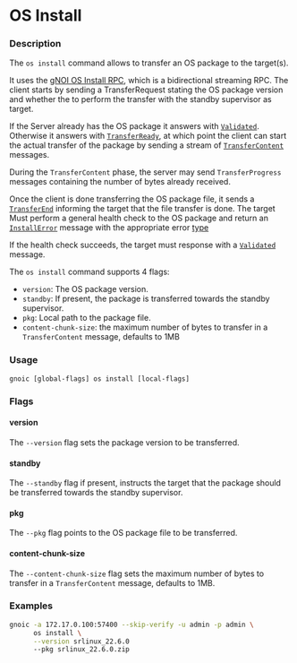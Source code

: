 # OS Install

### Description

The `os install` command allows to transfer an OS package to the target(s).

It uses the [gNOI OS Install RPC](https://github.com/openconfig/gnoi/blob/master/os/os.proto#L110), which is a bidirectional streaming RPC.
The client starts by sending a TransferRequest stating the OS package version and whether the to perform the transfer with the standby supervisor as target.

If the Server already has the OS package it answers with [`Validated`](https://github.com/openconfig/gnoi/blob/master/os/os.proto#L206).
Otherwise it answers with [`TransferReady`](https://github.com/openconfig/gnoi/blob/master/os/os.proto#L185), at which point the client can start the actual transfer of the package by sending a stream of [`TransferContent`](https://github.com/openconfig/gnoi/blob/master/os/os.proto#L126) messages.

During the `TransferContent` phase, the server may send `TransferProgress` messages containing the number of bytes already received.

Once the client is done transferring the OS package file, it sends a [`TransferEnd`](https://github.com/openconfig/gnoi/blob/master/os/os.proto#L166) informing the target that the file transfer is done. The target Must perform a general health check to the OS package and return an [`InstallError`](https://github.com/openconfig/gnoi/blob/master/os/os.proto#L218) message with the appropriate error [type](https://github.com/openconfig/gnoi/blob/master/os/os.proto#L219)

If the health check succeeds, the target must response with a [`Validated`](https://github.com/openconfig/gnoi/blob/master/os/os.proto#L206) message.

The `os install` command supports 4 flags:

- `version`: The OS package version.
- `standby`: If present, the package is transferred towards the standby supervisor.
- `pkg`: Local path to the package file.
- `content-chunk-size`: the maximum number of bytes to transfer in a `TransferContent` message, defaults to 1MB

### Usage

`gnoic [global-flags] os install [local-flags]`

### Flags

#### version

The  `--version` flag sets the package version to be transferred.

#### standby

The `--standby` flag if present, instructs the target that the package should be transferred towards the standby supervisor.

#### pkg

The `--pkg` flag points to the OS package file to be transferred.

#### content-chunk-size

The `--content-chunk-size` flag sets the maximum number of bytes to transfer in a `TransferContent` message, defaults to 1MB.

### Examples

```bash
gnoic -a 172.17.0.100:57400 --skip-verify -u admin -p admin \
      os install \
      --version srlinux_22.6.0
      --pkg srlinux_22.6.0.zip
```
